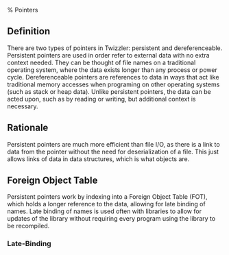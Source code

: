 % Pointers

<!-- Page 10-12 of Twizzler: a Data-Centric OS for Non-Volaile Memory -->
## Definition

There are two types of pointers in Twizzler: persistent and dereferenceable. Persistent pointers are used in order refer to external data with no extra context needed. They can be thought of file names on a traditional operating system, where the data exists longer than any process or power cycle. Dereferenceable pointers are references to data in ways that act like traditional memory accesses when programing on other operating systems (such as stack or heap data). Unlike persistent pointers, the data can be acted upon, such as by reading or writing, but additional context is necessary.

## Rationale

Persistent pointers are much more efficient than file I/O, as there is a link to data from the pointer without the need for deserialization of a file. This just allows links of data in data structures, which is what objects are.

## Foreign Object Table

Persistent pointers work by indexing into a Foreign Object Table (FOT), which holds a longer reference to the data, allowing for late binding of names. Late binding of names is used often with libraries to allow for updates of the library without requiring every program using the library to be recompiled.

### Late-Binding
